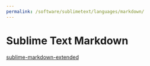 ```yaml
---
permalink: /software/sublimetext/languages/markdown/
---
```


# Sublime Text Markdown

[sublime-markdown-extended](https://github.com/jonschlinkert/sublime-markdown-extended)

